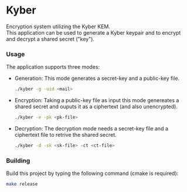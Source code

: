 # Kyber
Encryption system utilizing the Kyber KEM.   
This application can be used to generate a Kyber keypair and to encrypt and decrypt a shared secret ("key").

### Usage

The application supports three modes:

* Generation: This mode generates a secret-key and a public-key file.
  ```bash
  ./kyber -g -uid <mail>
  ```
* Encryption: Taking a public-key file as input this mode genereates a shared secret and ouputs it as a ciphertext (and also unencrypted).
  ```bash
  ./kyber -e -pk <pk-file>
  ```
* Decryption: The decryption mode needs a secret-key file and a ciphertext file to retrive the shared secret.
  ```bash
  ./kyber -d -sk <sk-file> -ct <ct-file>
  ```

### Building

Build this project by typing the following command (cmake is required):
```bash
make release
```
